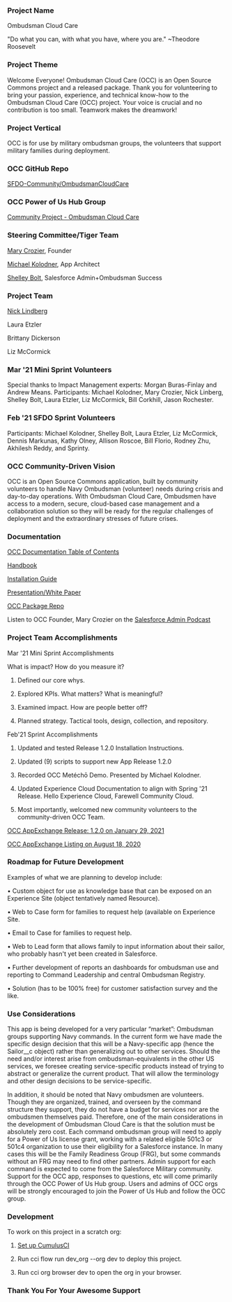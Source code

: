 ### Project Name
Ombudsman Cloud Care

"Do what you can, with what you have, where you are." ~Theodore Roosevelt

### Project Theme
Welcome Everyone! Ombudsman Cloud Care (OCC) is an Open Source Commons project and a released package. Thank you for volunteering to bring your passion, experience, and technical know-how to the Ombudsman Cloud Care (OCC) project. Your voice is crucial and no contribution is too small. Teamwork makes the dreamwork!

### Project Vertical
OCC is for use by military ombudsman groups, the volunteers that support military families during deployment.

### OCC GitHub Repo
[SFDO-Community/OmbudsmanCloudCare](https://github.com/SFDO-Community/OmbudsmanCloudCare)

### OCC Power of Us Hub Group
[Community Project - Ombudsman Cloud Care](https://powerofus.force.com/s/group/0F91E0000000hq1SAA/community-project-ombudsman-cloud-care)

### Steering Committee/Tiger Team
[Mary Crozier](https://powerofus.force.com/s/profile/0051E00000GYcPYQA1), Founder

[Michael Kolodner](https://powerofus.force.com/s/profile/00580000009bjBJAAY), App Architect

[Shelley Bolt](https://powerofus.force.com/s/profile/0051E000003jsuzQAA), Salesforce Admin+Ombudsman Success

### Project Team

[Nick Lindberg](https://powerofus.force.com/s/profile/00580000006BbyJAAS)

Laura Etzler

Brittany Dickerson

Liz McCormick

### Mar '21 Mini Sprint Volunteers
Special thanks to Impact Management experts: Morgan Buras-Finlay and Andrew Means.
Participants: Michael Kolodner, Mary Crozier, Nick Linberg, Shelley Bolt, Laura Etzler, Liz McCormick, Bill Corkhill, Jason Rochester.

### Feb '21 SFDO Sprint Volunteers
Participants: Michael Kolodner, Shelley Bolt, Laura Etzler, Liz McCormick, Dennis Markunas, Kathy Olney, Allison Roscoe, Bill Florio, Rodney Zhu, Akhilesh Reddy, and Sprinty.

### OCC Community-Driven Vision
OCC is an Open Source Commons application, built by community volunteers to handle Navy Ombudsman (volunteer) needs during crisis and day-to-day operations. With Ombudsman Cloud Care, Ombudsmen have access to a modern, secure, cloud-based case management and a collaboration solution so they will be ready for the regular challenges of deployment and the extraordinary stresses of future crises. 

### Documentation
[OCC Documentation Table of Contents](https://occadminhandbook.bit.ai/docs/view/K9FMWpJOOUACb8T2)

[Handbook](https://occadminhandbook.bit.ai/docs/view/zv0wSuubp84Vnzsq)

[Installation Guide](https://ombudcare.com/installationguide)

[Presentation/White Paper](https://drive.google.com/file/d/1J1ZFsZ2pZaGdE3lKT_NPUxL1KmibO0h1/view?usp=sharing)

[OCC Package Repo](https://github.com/SFDO-Community/OmbudsmanCloudCare)

Listen to OCC Founder, Mary Crozier on the [Salesforce Admin Podcast](https://admin.salesforce.com/blog/2020/ombudsman-cloud-care-with-mary-crozier)


### Project Team Accomplishments
Mar '21 Mini Sprint Accomplishments

What is impact? How do you measure it?

1. Defined our core whys.

2. Explored KPIs. What matters? What is meaningful?

3. Examined impact. How are people better off?

4. Planned strategy. Tactical tools, design, collection, and repository.

Feb'21 Sprint Accomplishments

1. Updated and tested Release 1.2.0 Installation Instructions.

2. Updated (9) scripts to support new App Release 1.2.0

3. Recorded OCC Metéchō Demo. Presented by Michael Kolodner.  

4. Updated Experience Cloud Documentation to align with Spring '21 Release. Hello Experience Cloud, Farewell Community Cloud.

5. Most importantly, welcomed new community volunteers to the community-driven OCC Team.

[OCC AppExchange Release: 1.2.0 on January 29, 2021](https://appexchange.salesforce.com/appxListingDetail?listingId=a0N3u00000OMs0uEAD)

[OCC AppExchange Listing on August 18, 2020](https://appexchange.salesforce.com/appxListingDetail?listingId=a0N3u00000OMs0uEAD&utm_medium=email&utm_source=newsletter&utm_medium=email&utm_campaign=appex_weekly-newsletter&eid=ss-appex-nl)

### Roadmap for Future Development
Examples of what we are planning to develop include:

  • Custom object for use as knowledge base that can be exposed on an Experience Site (object tentatively named Resource).
  
  • Web to Case form for families to request help (available on Experience Site.
  
  • Email to Case for families to request help.
  
  • Web to Lead form that allows family to input information about their sailor, who probably hasn't yet been created in Salesforce.
  
  • Further development of reports an dashboards for ombudsman use and reporting to Command Leadership and central Ombudsman Registry.
  
  • Solution (has to be 100% free) for customer satisfaction survey and the like. 

### Use Considerations
This app is being developed for a very particular “market”: Ombudsman groups supporting Navy commands. In the current form we have made the specific design decision that this will be a Navy-specific app (hence the Sailor__c object) rather than generalizing out to other services. Should the need and/or interest arise from ombudsman-equivalents in the other US services, we foresee creating service-specific products instead of trying to abstract or generalize the current product. That will allow the terminology and other design decisions to be service-specific.

In addition, it should be noted that Navy ombudsmen are volunteers. Though they are organized, trained, and overseen by the command structure they support, they do not have a budget for services nor are the ombudsmen themselves paid. Therefore, one of the main considerations in the development of Ombudsman Cloud Care is that the solution must be absolutely zero cost. Each command ombudsman group will need to apply for a Power of Us license grant, working with a related eligible 501c3 or 501c4 organization to use their eligibility for a Salesforce instance. In many cases this will be the Family Readiness Group (FRG), but some commands without an FRG may need to find other partners. Admin support for each command is expected to come from the Salesforce Military community. Support for the OCC app, responses to questions, etc will come primarily through the OCC Power of Us Hub group. Users and admins of OCC orgs will be strongly encouraged to join the Power of Us Hub and follow the OCC group.

### Development
To work on this project in a scratch org:

1. [Set up CumulusCI](https://cumulusci.readthedocs.io/en/latest/tutorial.html)

2. Run cci flow run dev_org --org dev to deploy this project.

3. Run cci org browser dev to open the org in your browser.

### Thank You For Your Awesome Support
